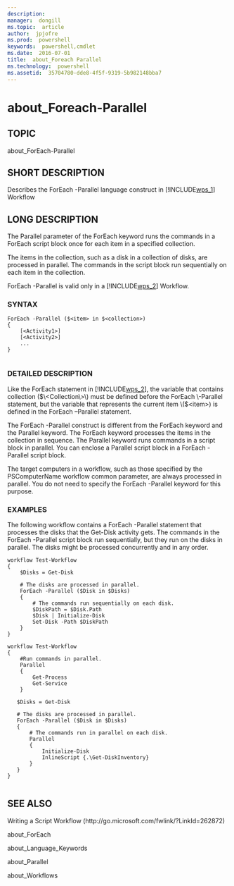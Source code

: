 ```yaml
---
description:  
manager:  dongill
ms.topic:  article
author:  jpjofre
ms.prod:  powershell
keywords:  powershell,cmdlet
ms.date:  2016-07-01
title:  about_Foreach Parallel
ms.technology:  powershell
ms.assetid:  35704780-dde8-4f5f-9319-5b982148bba7
---
```


# about_Foreach-Parallel
## TOPIC  
 about\_ForEach\-Parallel  
  
## SHORT DESCRIPTION  
 Describes the ForEach \-Parallel language construct in [!INCLUDE[wps_1]()] Workflow  
  
## LONG DESCRIPTION  
 The Parallel parameter of the ForEach keyword runs the commands in a ForEach script block once for each item in a specified collection.  
  
 The items in the collection, such as a disk in a collection of disks, are processed in parallel. The commands in the script block run sequentially on each item in the collection.  
  
 ForEach \-Parallel is valid only in a [!INCLUDE[wps_2]()] Workflow.  
  
### SYNTAX  
  
```  
ForEach -Parallel ($<item> in $<collection>)  
{  
    [<Activity1>]  
    [<Activity2>]  
    ...  
}  
  
```  
  
### DETAILED DESCRIPTION  
 Like the ForEach statement in [!INCLUDE[wps_2]()], the variable that contains collection \($\<Collection\>\) must be defined before the ForEach \-Parallel statement, but the variable that represents the current item \($\<item\>\) is defined in the ForEach –Parallel statement.  
  
 The ForEach \-Parallel construct is different from the ForEach keyword and the Parallel keyword. The ForEach keyword processes the items in the collection in sequence. The Parallel keyword runs commands in a script block in parallel. You can enclose a Parallel script block in a ForEach \-Parallel script block.  
  
 The target computers in a workflow, such as those specified by the PSComputerName workflow common parameter, are always processed in parallel. You do not need to specify the ForEach \-Parallel keyword for this purpose.  
  
### EXAMPLES  
 The following workflow contains a ForEach \-Parallel statement that processes the disks that the Get\-Disk activity gets. The commands in the ForEach \-Parallel script block run sequentially, but they run on the disks in parallel. The disks might be processed concurrently and in any order.  
  
```  
workflow Test-Workflow  
{  
    $Disks = Get-Disk  
  
    # The disks are processed in parallel.  
    ForEach -Parallel ($Disk in $Disks)  
    {  
        # The commands run sequentially on each disk.   
        $DiskPath = $Disk.Path     
        $Disk | Initialize-Disk  
        Set-Disk -Path $DiskPath  
    }  
}  
  
workflow Test-Workflow  
{  
    #Run commands in parallel.  
    Parallel  
    {  
        Get-Process  
        Get-Service  
    }  
  
   $Disks = Get-Disk  
  
   # The disks are processed in parallel.  
   ForEach -Parallel ($Disk in $Disks)  
   {  
       # The commands run in parallel on each disk.   
       Parallel  
       {  
           Initialize-Disk  
           InlineScript {.\Get-DiskInventory}  
       }  
   }  
}  
  
```  
  
## SEE ALSO  
 Writing a Script Workflow \(http:\/\/go.microsoft.com\/fwlink\/?LinkId\=262872\)  
  
 about\_ForEach  
  
 about\_Language\_Keywords  
  
 about\_Parallel  
  
 about\_Workflows

